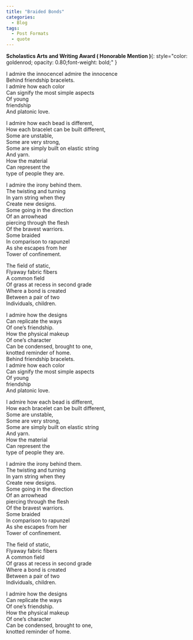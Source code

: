 ```yaml
---
title: "Braided Bonds"
categories:
  - Blog
tags:
  - Post Formats
  - quote
---
```

**Scholastics Arts and Writing Award ( Honorable Mention )**{: style="color: goldenrod; opacity: 0.80;font-weight: bold;" } 

I admire the innocenceI admire the innocence <br>
Behind friendship bracelets.<br>
I admire how each color <br>
Can signify the most simple aspects<br>
Of young <br>
 friendship<br>
And platonic love. <br>

I admire how each bead is different,<br>
How each bracelet can be built different, <br>
Some are unstable,<br>
Some are very strong,<br>
Some are simply built on elastic string<br>
And yarn.<br>
How the material <br>
Can represent the<br>
 type of people they are. <br>

I admire the irony behind them.<br>
The twisting and turning <br>
In yarn string when they <br>
Create new designs.<br>
Some going in the direction<br>
Of an arrowhead <br>
piercing through the flesh<br>
Of the bravest warriors. <br>
Some braided<br>
In comparison to rapunzel <br>
As she escapes from her <br>
Tower of confinement.<br>

The field of static,<br>
Flyaway fabric fibers<br>
A common field<br>
Of grass at recess in second grade<br>
Where a bond is created<br>
Between a pair of two<br>
Individuals, children.<br>

I admire how the designs<br>
Can replicate the ways<br>
Of one’s friendship.<br>
How the physical makeup<br>
Of one’s character<br>
Can be condensed, brought to one,<br>
knotted reminder of home.<br>
Behind friendship bracelets.<br>
I admire how each color <br>
Can signify the most simple aspects<br>
Of young <br>
 friendship<br>
And platonic love. <br>

I admire how each bead is different,<br>
How each bracelet can be built different, <br>
Some are unstable,<br>
Some are very strong,<br>
Some are simply built on elastic string<br>
And yarn.<br>
How the material <br>
Can represent the<br>
 type of people they are.<br>

I admire the irony behind them.<br>
The twisting and turning <br>
In yarn string when they <br>
Create new designs.<br>
Some going in the direction<br>
Of an arrowhead <br>
piercing through the flesh<br>
Of the bravest warriors. <br>
Some braided<br>
In comparison to rapunzel <br>
As she escapes from her <br>
Tower of confinement.<br>

The field of static,<br>
Flyaway fabric fibers<br>
A common field<br>
Of grass at recess in second grade<br>
Where a bond is created<br>
Between a pair of two<br>
Individuals, children.<br>

I admire how the designs<br>
Can replicate the ways<br>
Of one’s friendship.<br>
How the physical makeup<br>
Of one’s character<br>
Can be condensed, brought to one,<br>
knotted reminder of home.<br>
